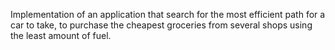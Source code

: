 Implementation of an application that search for the most efficient path for a car to take, to purchase the cheapest groceries from several shops using the least amount of fuel.
